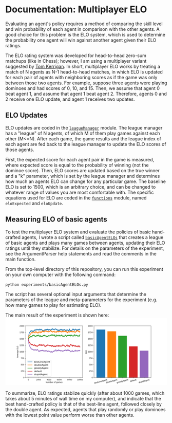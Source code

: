 # Documentation: Multiplayer ELO

Evaluating an agent's policy requires a method of comparing the skill level
and win probability of each agent in comparison with the other agents. A good
choice for this problem is the ELO system, which is used to determine the 
probability one agent will win against another agent given their ELO ratings. 

The ELO rating system was developed for head-to-head zero-sum matchups (like 
in Chess); however, I am using a multiplayer variant suggested by
[Tom Kerrigan](http://www.tckerrigan.com/Misc/Multiplayer_Elo/). In short,
multiplayer ELO works by treating a match of N agents as N-1 head-to-head
matches, in which ELO is updated for each pair of agents with neighboring 
scores as if the game was only between those two agents. For example, suppose
three agents were playing dominoes and had scores of 0, 10, and 15. Then, 
we assume that agent 0 beat agent 1, and assume that agent 1 beat agent 2. 
Therefore, agents 0 and 2 receive one ELO update, and agent 1 receives two 
updates.

## ELO Updates
ELO updates are coded in the [`leagueManager`](../dominoes/leagueManager.py)
module. The league manager has a "league" of N agents, of which M of them play
games against each other (M<=N). After each game, the game results and the 
league index of each agent are fed back to the league manager to update the 
ELO scores of those agents. 

First, the expected score for each agent pair in the game is measured, where 
expected score is equal to the probability of winning (not the dominoe score). 
Then, ELO scores are updated based on the true winner and a "k" parameter, 
which is set by the league manager and determines how much an agents ELO can 
change for any particular game. The baseline ELO is set to 1500, which is an 
arbitrary choice, and can be changed to whatever range of values you are most
comfortable with. The specific equations used for ELO are coded in the 
[`functions`](../dominoes/functions.py) module, named `eloExpected` and 
`eloUpdate`. 

## Measuring ELO of basic agents
To test the multiplayer ELO system and evaluate the policies of basic 
hand-crafted agents, I wrote a script called 
[`basicAgentELOs`](../experiments/basicAgentELOs.py) that creates a league of
basic agents and plays many games between agents, updating their ELO ratings 
until they stabilize. For details on the parameters of the experiment, see the
ArgumentParser help statements and read the comments in the main function. 

From the top-level directory of this repository, you can run this experiment
on your own computer with the following command:
```
python experiments/basicAgentELOs.py
```
The script has several optional input arguments that determine the parameters
of the league and meta-parameters for the experiment (e.g. how many games to 
play for estimating ELO). 

The main result of the experiment is shown here:
![elo figure](media/basicAgentELOs.png)

To summarize, ELO ratings stablize quickly (after about 1000 games, which 
takes about 5 minutes of wall time on my computer), and indicate that the best
hand-crafted policy is that of the best-line agent, followed closely by the 
double agent. As expected, agents that play randomly or play dominoes with the 
lowest point value perform worse than other agents. 

